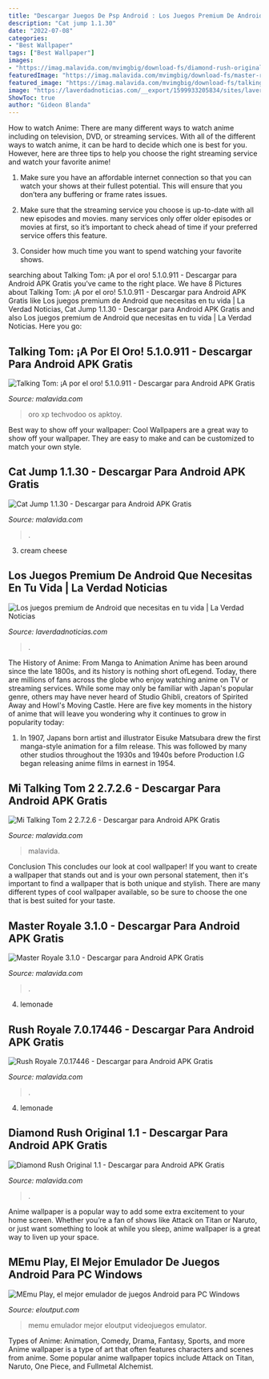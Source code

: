 ```yaml
---
title: "Descargar Juegos De Psp Android : Los Juegos Premium De Android Que Necesitas En Tu Vida"
description: "Cat jump 1.1.30"
date: "2022-07-08"
categories:
- "Best Wallpaper"
tags: ["Best Wallpaper"]
images:
- "https://imag.malavida.com/mvimgbig/download-fs/diamond-rush-original-21148-10.jpg"
featuredImage: "https://imag.malavida.com/mvimgbig/download-fs/master-royale-23434-5.jpg"
featured_image: "https://imag.malavida.com/mvimgbig/download-fs/talking-tom-a-por-el-oro-17675-1.jpg"
image: "https://laverdadnoticias.com/__export/1599933205834/sites/laverdad/img/2020/09/12/juegos_android.png_673822677.png"
ShowToc: true
author: "Gideon Blanda"
---
```



How to watch Anime: There are many different ways to watch anime including on television, DVD, or streaming services.
With all of the different ways to watch anime, it can be hard to decide which one is best for you. However, here are three tips to help you choose the right streaming service and watch your favorite anime!
1. Make sure you have an affordable internet connection so that you can watch your shows at their fullest potential. This will ensure that you don’tera any buffering or frame rates issues.

2. Make sure that the streaming service you choose is up-to-date with all new episodes and movies. many services only offer older episodes or movies at first, so it’s important to check ahead of time if your preferred service offers this feature.

3. Consider how much time you want to spend watching your favorite shows.

	

		
searching about Talking Tom: ¡A por el oro! 5.1.0.911 - Descargar para Android APK Gratis you've came to the right place. We have 8 Pictures about Talking Tom: ¡A por el oro! 5.1.0.911 - Descargar para Android APK Gratis like Los juegos premium de Android que necesitas en tu vida | La Verdad Noticias, Cat Jump 1.1.30 - Descargar para Android APK Gratis and also Los juegos premium de Android que necesitas en tu vida | La Verdad Noticias. Here you go:
		
    
## Talking Tom: ¡A Por El Oro! 5.1.0.911 - Descargar Para Android APK Gratis

<img loading=lazy src="https://imag.malavida.com/mvimgbig/download-fs/talking-tom-a-por-el-oro-17675-1.jpg" onerror="this.onerror=null;this.src='https://tse2.mm.bing.net/th?id=OIP.Y5J6j-c4FZwVWltzlY9ktgHaNK&amp;pid=15.1';" alt="Talking Tom: ¡A por el oro! 5.1.0.911 - Descargar para Android APK Gratis">

_Source: malavida.com_

>oro xp techvodoo os apktoy. 

	

Best way to show off your wallpaper:
Cool Wallpapers are a great way to show off your wallpaper. They are easy to make and can be customized to match your own style.

    
## Cat Jump 1.1.30 - Descargar Para Android APK Gratis

<img loading=lazy src="https://imag.malavida.com/mvimgbig/download-fs/cat-jump-29856-3.jpg" onerror="this.onerror=null;this.src='https://tse2.mm.bing.net/th?id=OIP.6Rq5C0IYTwYzrDxhFxakWQHaN3&amp;pid=15.1';" alt="Cat Jump 1.1.30 - Descargar para Android APK Gratis">

_Source: malavida.com_

>. 

	

3. cream cheese 

    
## Los Juegos Premium De Android Que Necesitas En Tu Vida | La Verdad Noticias

<img loading=lazy src="https://laverdadnoticias.com/__export/1599933205834/sites/laverdad/img/2020/09/12/juegos_android.png_673822677.png" onerror="this.onerror=null;this.src='https://tse2.mm.bing.net/th?id=OIP.KAdH-r2BVnFflypnLzamYwHaD4&amp;pid=15.1';" alt="Los juegos premium de Android que necesitas en tu vida | La Verdad Noticias">

_Source: laverdadnoticias.com_

>. 

	

The History of Anime: From Manga to Animation
Anime has been around since the late 1800s, and its history is nothing short ofLegend. Today, there are millions of fans across the globe who enjoy watching anime on TV or streaming services. While some may only be familiar with Japan's popular genre, others may have never heard of Studio Ghibli, creators of Spirited Away and Howl's Moving Castle. Here are five key moments in the history of anime that will leave you wondering why it continues to grow in popularity today:
1) In 1907, Japans born artist and illustrator Eisuke Matsubara drew the first manga-style animation for a film release. This was followed by many other studios throughout the 1930s and 1940s before Production I.G began releasing anime films in earnest in 1954.

    
## Mi Talking Tom 2 2.7.2.6 - Descargar Para Android APK Gratis

<img loading=lazy src="https://imag.malavida.com/mvimgbig/download-fs/mi-talking-tom-2-21928-10.jpg" onerror="this.onerror=null;this.src='https://tse1.mm.bing.net/th?id=OIP.O3byfGx_NJq7ZfsCrFwL-QHaNK&amp;pid=15.1';" alt="Mi Talking Tom 2 2.7.2.6 - Descargar para Android APK Gratis">

_Source: malavida.com_

>malavida. 

	

Conclusion
This concludes our look at cool wallpaper! If you want to create a wallpaper that stands out and is your own personal statement, then it's important to find a wallpaper that is both unique and stylish. There are many different types of cool wallpaper available, so be sure to choose the one that is best suited for your taste.

    
## Master Royale 3.1.0 - Descargar Para Android APK Gratis

<img loading=lazy src="https://imag.malavida.com/mvimgbig/download-fs/master-royale-23434-5.jpg" onerror="this.onerror=null;this.src='https://tse1.mm.bing.net/th?id=OIP.E4oRKblNN16orE1ZVNB2SwAAAA&amp;pid=15.1';" alt="Master Royale 3.1.0 - Descargar para Android APK Gratis">

_Source: malavida.com_

>. 

	

4. lemonade 

    
## Rush Royale 7.0.17446 - Descargar Para Android APK Gratis

<img loading=lazy src="https://imag.malavida.com/mvimgbig/download-fs/rush-royale-30824-6.jpg" onerror="this.onerror=null;this.src='https://tse3.mm.bing.net/th?id=OIP.3vCbz5F4n0e-MHQ-uVZCtgHaPo&amp;pid=15.1';" alt="Rush Royale 7.0.17446 - Descargar para Android APK Gratis">

_Source: malavida.com_

>. 

	

4. lemonade 

    
## Diamond Rush Original 1.1 - Descargar Para Android APK Gratis

<img loading=lazy src="https://imag.malavida.com/mvimgbig/download-fs/diamond-rush-original-21148-10.jpg" onerror="this.onerror=null;this.src='https://tse4.mm.bing.net/th?id=OIP.LAO6tTJZ-I5YTe3v1p2REgHaNK&amp;pid=15.1';" alt="Diamond Rush Original 1.1 - Descargar para Android APK Gratis">

_Source: malavida.com_

>. 

	

Anime wallpaper is a popular way to add some extra excitement to your home screen. Whether you’re a fan of shows like Attack on Titan or Naruto, or just want something to look at while you sleep, anime wallpaper is a great way to liven up your space.

    
## MEmu Play, El Mejor Emulador De Juegos Android Para PC Windows

<img loading=lazy src="https://eloutput.com/app/uploads-eloutput.com/2020/11/MEmu-Play-7-Android-Emulador-Windows.jpg" onerror="this.onerror=null;this.src='https://tse4.mm.bing.net/th?id=OIP.VQmoFi7Idd-jzKgNvQ15ewHaD4&amp;pid=15.1';" alt="MEmu Play, el mejor emulador de juegos Android para PC Windows">

_Source: eloutput.com_

>memu emulador mejor eloutput videojuegos emulator. 

	

Types of Anime: Animation, Comedy, Drama, Fantasy, Sports, and more
Anime wallpaper is a type of art that often features characters and scenes from anime. Some popular anime wallpaper topics include Attack on Titan, Naruto, One Piece, and Fullmetal Alchemist.

